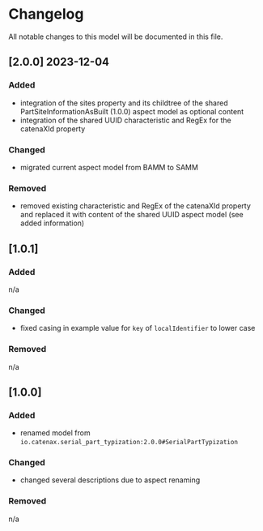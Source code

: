 # Changelog
All notable changes to this model will be documented in this file.

## [2.0.0] 2023-12-04
### Added
- integration of the sites property and its childtree of the shared PartSiteInformationAsBuilt (1.0.0) aspect model as optional content
- integration of the shared UUID characteristic and RegEx for the catenaXId property

### Changed
- migrated current aspect model from BAMM to SAMM

### Removed
- removed existing characteristic and RegEx of the catenaXId property and replaced it with content of the shared UUID aspect model (see added information)

## [1.0.1]
### Added
n/a

### Changed
- fixed casing in example value for `key` of `localIdentifier` to lower case

### Removed
n/a

## [1.0.0]
### Added
- renamed model from `io.catenax.serial_part_typization:2.0.0#SerialPartTypization`

### Changed
- changed several descriptions due to aspect renaming

### Removed
n/a
